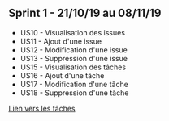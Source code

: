 ## Sprint 1 - 21/10/19 au 08/11/19

* US10 - Visualisation des issues
* US11 - Ajout d'une issue
* US12 - Modification d'une issue
* US13 - Suppression d'une issue
* US15 - Visualisation des tâches
* US16 - Ajout d'une tâche
* US17 - Modification d'une tâche
* US18 - Suppression d'une tâche

[Lien vers les tâches]("./Task1.md")

